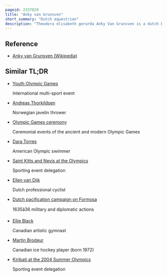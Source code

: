 ```yaml
---
pageid: 2337829
title: "Anky van Grunsven"
short_summary: "Dutch equestrian"
description: "Theodora elisabeth gerarda Anky Van Grunsven is a dutch Dressage Champion who is the only Rider to record three successive Olympic Wins in the same Event. Along with her Olympic Successes, she has won numerous Medals at the World Equestrian Games, and is the only Rider to have competed at every Weg since they began in 1990. Between 1990 and 2006, she competed at the Games in Dressage, but in 2010 she was named as Part of the Dutch Reining Team, marking a major Change in Discipline."
---
```


## Reference

- [Anky van Grunsven (Wikipedia)](https://en.wikipedia.org/?curid=2337829)

## Similar TL;DR

- [Youth Olympic Games](/tldr/en/youth-olympic-games)

  International multi-sport event

- [Andreas Thorkildsen](/tldr/en/andreas-thorkildsen)

  Norwegian javelin thrower

- [Olympic Games ceremony](/tldr/en/olympic-games-ceremony)

  Ceremonial events of the ancient and modern Olympic Games

- [Dara Torres](/tldr/en/dara-torres)

  American Olympic swimmer

- [Saint Kitts and Nevis at the Olympics](/tldr/en/saint-kitts-and-nevis-at-the-olympics)

  Sporting event delegation

- [Ellen van Dijk](/tldr/en/ellen-van-dijk)

  Dutch professional cyclist

- [Dutch pacification campaign on Formosa](/tldr/en/dutch-pacification-campaign-on-formosa)

  1635â36 military and diplomatic actions

- [Ellie Black](/tldr/en/ellie-black)

  Canadian artistic gymnast

- [Martin Brodeur](/tldr/en/martin-brodeur)

  Canadian ice hockey player (born 1972)

- [Kiribati at the 2004 Summer Olympics](/tldr/en/kiribati-at-the-2004-summer-olympics)

  Sporting event delegation
